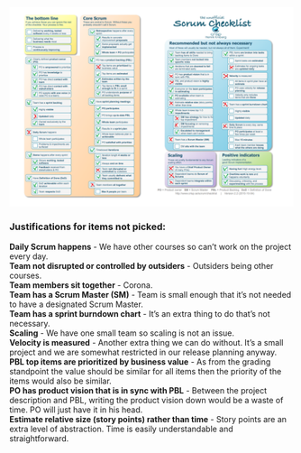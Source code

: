![Scrum checklist](images/Scrum_Checklist.png)

### Justifications for items not picked:
**Daily Scrum happens** - We have other courses so can’t work on the project every day.  
**Team not disrupted or controlled by outsiders** - Outsiders being other courses.  
**Team members sit together** - Corona.  
**Team has a Scrum Master (SM)** - Team is small enough that it’s not needed to have a designated Scrum Master.  
**Team has a sprint burndown chart** - It’s an extra thing to do that’s not necessary.  
**Scaling** - We have one small team so scaling is not an issue.  
**Velocity is measured** - Another extra thing we can do without. It’s a small project and we are somewhat restricted  in our release planning anyway.  
**PBL top items are prioritized by business value** - As from the grading standpoint the value should be similar for all items then the priority of the items would also be similar.  
**PO has product vision that is in sync with PBL** - Between the project description and PBL, writing the product vision down would be a waste of time. PO will just have it in his head.  
**Estimate relative size (story points) rather than time** - Story points are an extra level of abstraction. Time is easily understandable and straightforward.  



